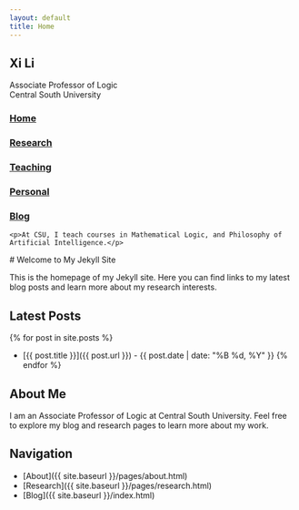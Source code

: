 ```yaml
---
layout: default
title: Home
---
```


<div class="wrapper">
  <section>
    <h1>Xi Li</h1>
    <p>Associate Professor of Logic<br>Central South University</p>
    <h3><a href="/">Home</a></h3>
    <h3><a href="/research.html">Research</a></h3>
    <h3><a href="/teaching.html">Teaching</a></h3>
    <h3><a href="/personal.html">Personal</a></h3>
    <h3><a href="/blog.html">Blog</a></h3>

    <p>At CSU, I teach courses in Mathematical Logic, and Philosophy of Artificial Intelligence.</p>
  </section>
</div>
# Welcome to My Jekyll Site

This is the homepage of my Jekyll site. Here you can find links to my latest blog posts and learn more about my research interests.

## Latest Posts

{% for post in site.posts %}
  * [{{ post.title }}]({{ post.url }}) - {{ post.date | date: "%B %d, %Y" }}
{% endfor %}

## About Me

I am an Associate Professor of Logic at Central South University. Feel free to explore my blog and research pages to learn more about my work.

## Navigation

- [About]({{ site.baseurl }}/pages/about.html)
- [Research]({{ site.baseurl }}/pages/research.html)
- [Blog]({{ site.baseurl }}/index.html)